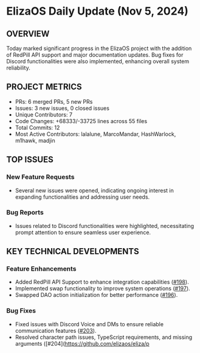 # ElizaOS Daily Update (Nov 5, 2024)

## OVERVIEW 
Today marked significant progress in the ElizaOS project with the addition of RedPill API support and major documentation updates. Bug fixes for Discord functionalities were also implemented, enhancing overall system reliability.

## PROJECT METRICS
- PRs: 6 merged PRs, 5 new PRs
- Issues: 3 new issues, 0 closed issues
- Unique Contributors: 7
- Code Changes: +68333/-33725 lines across 55 files
- Total Commits: 12
- Most Active Contributors: lalalune, MarcoMandar, HashWarlock, m1hawk, madjin

## TOP ISSUES
### New Feature Requests
- Several new issues were opened, indicating ongoing interest in expanding functionalities and addressing user needs.

### Bug Reports
- Issues related to Discord functionalities were highlighted, necessitating prompt attention to ensure seamless user experience.

## KEY TECHNICAL DEVELOPMENTS
### Feature Enhancements
- Added RedPill API Support to enhance integration capabilities ([#198](https://github.com/elizaos/eliza/pull/198)).
- Implemented swap functionality to improve system operations ([#197](https://github.com/elizaos/eliza/pull/197)).
- Swapped DAO action initialization for better performance ([#196](https://github.com/elizaos/eliza/pull/196)).

### Bug Fixes
- Fixed issues with Discord Voice and DMs to ensure reliable communication features ([#203](https://github.com/elizaos/eliza/pull/203)).
- Resolved character path issues, TypeScript requirements, and missing arguments ([#204](https://github.com/elizaos/eliza/p